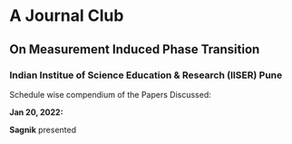 # A Journal Club
## On Measurement Induced Phase Transition

### Indian Institue of Science Education & Research (IISER) Pune


Schedule wise compendium of the Papers Discussed:

**Jan 20, 2022:**

**Sagnik** presented 
